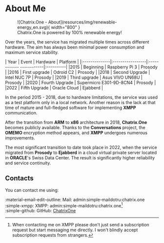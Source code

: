 # About Me

<figure markdown>
   ![Chatrix.One - About](resources/img/renewable-energy_en.svg){ width="800" }
   <figcaption>Chatrix.One is powered by 100% renewable energy!</figcaption>
</figure>

Over the years, the service has migrated multiple times across different hardware. The aim has always been minimal power consumption and maximum service stability.

| Year | Event | Hardware | Platform |
|:--------------|:-----------------|:------------ ------------|:----------|
|2015 | Beginning | Raspberry Pi 3 | Prosody |
|2016 | First upgrade | Odroid C2 | Prosody |
|2018 | Second Upgrade | Intel NUC 7P | Prosody |
|2019 | Third upgrade | Asus VIVO UN68U | Prosody |
|2020 | Fourth Upgrade | Supermicro E301-9D-8CN4 | Prosody |
|2022 | Fifth Upgrade | Oracle Cloud | Ejabberd |

In the period 2015 - 2018, due to hardware limitations, the service was used as a test platform only in a local network. Another reason is the lack at that time of mature and full-fledged software for implementing **XMPP** communication.

After the transition from **ARM** to **x86** architecture in 2018, **Chatrix.One** becomes publicly available. Thanks to the **Conversations** project, the **OMEMO** encryption method appears, and **XMPP** undergoes numerous improvements.

The most significant transition to date took place in 2022, when the service migrated from **Prosody** to **Ejabberd** in a cloud virtual private server located in **ORACLE**'s Swiss Data Center. The result is significantly higher reliability and service continuity.

## Contacts

You can contact me using:

:material-email-edit-outline: Mail: admin:simple-maildotru:chatrix.one<br>
:simple-xmpp: XMPP: admin:simple-maildotru:chatrix.one[^1]<br>
:simple-github: GitHub: [ChatrixOne](https://github.com/ChatrixOne)

[^1]: When contacting me on XMPP please don't just send a subscription request but start messaging me directly. I won't blindly accept subscription requests from strangers.
